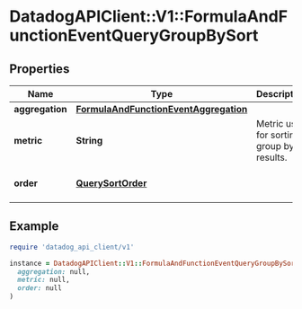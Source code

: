 # DatadogAPIClient::V1::FormulaAndFunctionEventQueryGroupBySort

## Properties

| Name            | Type                                                                            | Description                               | Notes                                 |
| --------------- | ------------------------------------------------------------------------------- | ----------------------------------------- | ------------------------------------- |
| **aggregation** | [**FormulaAndFunctionEventAggregation**](FormulaAndFunctionEventAggregation.md) |                                           |                                       |
| **metric**      | **String**                                                                      | Metric used for sorting group by results. | [optional]                            |
| **order**       | [**QuerySortOrder**](QuerySortOrder.md)                                         |                                           | [optional][default to &#39;desc&#39;] |

## Example

```ruby
require 'datadog_api_client/v1'

instance = DatadogAPIClient::V1::FormulaAndFunctionEventQueryGroupBySort.new(
  aggregation: null,
  metric: null,
  order: null
)
```
